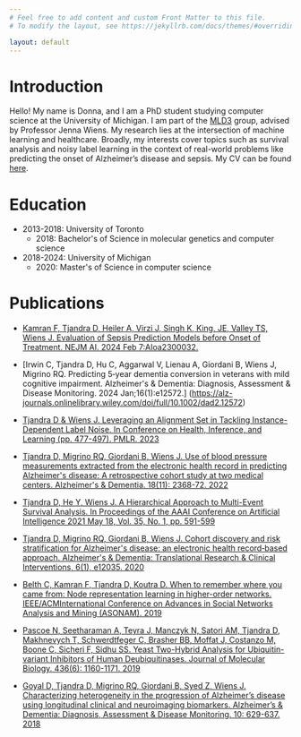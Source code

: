 ```yaml
---
# Feel free to add content and custom Front Matter to this file.
# To modify the layout, see https://jekyllrb.com/docs/themes/#overriding-theme-defaults

layout: default
---
```


# Introduction
Hello! My name is Donna, and I am a PhD student studying computer science at the University of Michigan. I am part of the [MLD3](https://wiens-group.engin.umich.edu/) group, advised by Professor Jenna Wiens. My research lies at the intersection of machine learning and healthcare. Broadly, my interests cover topics such as survival analysis and noisy label learning in the context of real-world problems like predicting the onset of Alzheimer’s disease and sepsis. My CV can be found [here](https://github.com/detjandra/detjandra.github.io/blob/main/Donna_Tjandra_CV_2024.pdf).

# Education
- 2013-2018: University of Toronto
  - 2018: Bachelor's of Science in molecular genetics and computer science
- 2018-2024: University of Michigan
  - 2020: Master's of Science in computer science 

# Publications 
- [Kamran F, Tjandra D, Heiler A, Virzi J, Singh K, King, JE, Valley TS, Wiens J. Evaluation of Sepsis Prediction Models before Onset of Treatment. NEJM AI. 2024 Feb 7:AIoa2300032.](https://ai.nejm.org/doi/pdf/10.1056/AIoa2300032?download=true)

- [Irwin C, Tjandra D, Hu C, Aggarwal V, Lienau A, Giordani B, Wiens J, Migrino RQ. Predicting 5‐year dementia conversion in veterans with mild cognitive impairment. Alzheimer's & Dementia: Diagnosis, Assessment & Disease Monitoring. 2024 Jan;16(1):e12572.] (https://alz-journals.onlinelibrary.wiley.com/doi/full/10.1002/dad2.12572)

- [Tjandra D & Wiens J. Leveraging an Alignment Set in Tackling Instance-Dependent Label Noise. In Conference on Health, Inference, and Learning (pp. 477-497). PMLR. 2023](https://github.com/MLD3/Instance_Dependent_Label_Noise/blob/main/chil23_noisy_labels_230710.pdf)

- [Tjandra D, Migrino RQ, Giordani B, Wiens J. Use of blood pressure measurements extracted from the electronic health record in predicting Alzheimer's disease: A retrospective cohort study at two medical centers. Alzheimer's & Dementia. 18(11): 2368-72. 2022](https://alz-journals.onlinelibrary.wiley.com/doi/pdfdirect/10.1002/alz.12676)
    
- [Tjandra D, He Y, Wiens J. A Hierarchical Approach to Multi-Event Survival Analysis. In Proceedings of the AAAI Conference on Artificial Intelligence 2021 May 18, Vol. 35, No. 1, pp. 591-599](https://ojs.aaai.org/index.php/AAAI/article/view/16138)

- [Tjandra D, Migrino RQ, Giordani B, Wiens J. Cohort discovery and risk stratification for Alzheimer's disease: an electronic health record‐based approach. Alzheimer's & Dementia: Translational Research & Clinical Interventions, 6(1), e12035. 2020](https://www.ncbi.nlm.nih.gov/pmc/articles/PMC7293993/)

- [Belth C, Kamran F, Tjandra D, Koutra D. When to remember where you came from: Node representation learning in higher-order networks. IEEE/ACMInternational Conference on Advances in Social Networks Analysis and Mining (ASONAM). 2019](https://www.mlgworkshop.org/2019/papers/MLG2019_paper_10.pdf)

- [Pascoe N, Seetharaman A, Teyra J, Manczyk N, Satori AM, Tjandra D, Makhnevych T, Schwerdtfeger C, Brasher BB, Moffat J, Costanzo M, Boone C, Sicheri F, Sidhu SS. Yeast Two-Hybrid Analysis for Ubiquitin-variant Inhibitors of Human Deubiquitinases. Journal of Molecular Biology. 436(6): 1160-1171. 2019](https://pubmed.ncbi.nlm.nih.gov/30763569/)

- [Goyal D, Tjandra D, Migrino RQ, Giordani B, Syed Z, Wiens J. Characterizing heterogeneity in the progression of Alzheimer’s disease using longitudinal clinical and neuroimaging biomarkers. Alzheimer’s & Dementia: Diagnosis, Assessment & Disease Monitoring. 10: 629-637. 2018](https://www.ncbi.nlm.nih.gov/pmc/articles/PMC6234900/)

